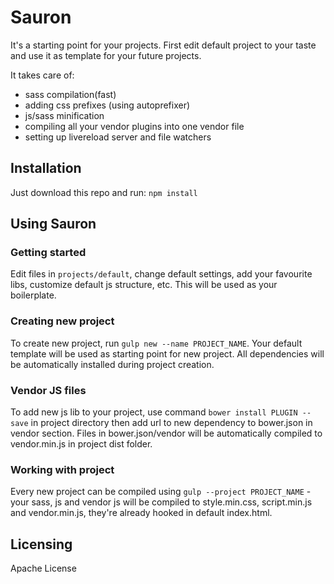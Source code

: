 # Sauron

It's a starting point for your projects. First edit default project to your taste and use it as template for your 
future projects.

It takes care of: 

- sass compilation(fast)
- adding css prefixes (using autoprefixer)
- js/sass minification
- compiling all your vendor plugins into one vendor file
- setting up livereload server and file watchers

## Installation

Just download this repo and run: `npm install`

## Using Sauron

### Getting started

Edit files in `projects/default`, change default settings, add your favourite libs, customize default js structure, etc.
This will be used as your boilerplate.

### Creating new project

To create new project, run `gulp new --name PROJECT_NAME`. Your default template will be used as starting point for new 
project. All dependencies will be automatically installed during project creation.

### Vendor JS files

To add new js lib to your project, use command `bower install PLUGIN --save` in project directory then add url to new 
dependency to bower.json in vendor section. Files in bower.json/vendor will be automatically compiled to vendor.min.js 
in project dist folder.
 
### Working with project

Every new project can be compiled using `gulp --project PROJECT_NAME` - your sass, js and vendor js will be compiled
to style.min.css, script.min.js and vendor.min.js, they're already hooked in default index.html.

## Licensing 

Apache License